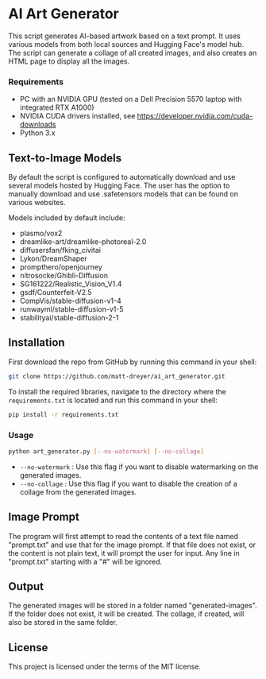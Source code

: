 # AI Art Generator

This script generates AI-based artwork based on a text prompt. It uses various models from both local sources and Hugging Face's model hub. The script can generate a collage of all created images, and also creates an HTML page to display all the images.



### Requirements
- PC with an NVIDIA GPU (tested on a Dell Precision 5570 laptop with integrated RTX A1000)
- NVIDIA CUDA drivers installed, see https://developer.nvidia.com/cuda-downloads
- Python 3.x

## Text-to-Image Models
By default the script is configured to automatically download and use several models hosted by Hugging Face. The user has the option to manually download and use .safetensors models that can be found on various websites.

Models included by default include:
 - plasmo/vox2
 - dreamlike-art/dreamlike-photoreal-2.0
 - diffusersfan/fking_civitai
 - Lykon/DreamShaper
 - prompthero/openjourney
 - nitrosocke/Ghibli-Diffusion
 - SG161222/Realistic_Vision_V1.4
 - gsdf/Counterfeit-V2.5
 - CompVis/stable-diffusion-v1-4
 - runwayml/stable-diffusion-v1-5
 - stabilityai/stable-diffusion-2-1

## Installation

First download the repo from GitHub by running this command in your shell:

```bash
git clone https://github.com/matt-dreyer/ai_art_generator.git
```

To install the required libraries, navigate to the directory where the `requirements.txt` is located and run this command in your shell:

```bash
pip install -r requirements.txt
```


### Usage

```bash
python art_generator.py [--no-watermark] [--no-collage]
```

- `--no-watermark` : Use this flag if you want to disable watermarking on the generated images.
- `--no-collage` : Use this flag if you want to disable the creation of a collage from the generated images.

## Image Prompt

The program will first attempt to read the contents of a text file named "prompt.txt" and use that for the image prompt. If that file does not exist, or the content is not plain text, it will prompt the user for input. Any line in "prompt.txt" starting with a "#" will be ignored.

## Output

The generated images will be stored in a folder named "generated-images". If the folder does not exist, it will be created. The collage, if created, will also be stored in the same folder.

## License

This project is licensed under the terms of the MIT license.
